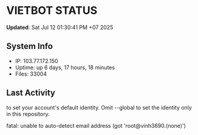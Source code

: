 # VIETBOT STATUS
**Updated**: Sat Jul 12 01:30:41 PM +07 2025

## System Info
- IP: 103.77.172.150
- Uptime: up 6 days, 17 hours, 18 minutes
- Files: 33004

## Last Activity

to set your account's default identity.
Omit --global to set the identity only in this repository.

fatal: unable to auto-detect email address (got 'root@vinh3690.(none)')
